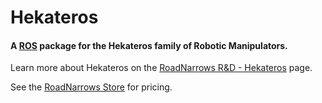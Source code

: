 Hekateros
=============

#### A [ROS](http://ros.org) package for the Hekateros family of Robotic Manipulators.

Learn more about Hekateros on the [RoadNarrows R&D - Hekateros](http://roadnarrows.com/r-and-d/Hekateros/) page.

See the [RoadNarrows Store](http://www.roadnarrows-store.com/hekateros-arm.html) for pricing.

